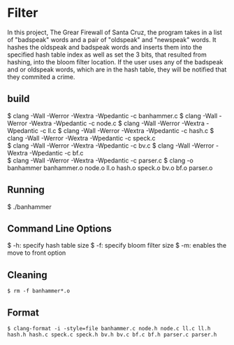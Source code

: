 # Filter

In this project, The Grear Firewall of Santa Cruz, the program takes in a list
of "badspeak" words and a pair of "oldspeak" and "newspeak" words.
It hashes the oldspeak and badspeak words and inserts them into the specified
hash table index as well as set the 3 bits, that resulted from hashing,
into the bloom filter location. If the user uses any of the badspeak and or oldspeak words,
which are in the hash table, they will be notified that they commited a crime.

## build

$ clang -Wall -Werror -Wextra -Wpedantic -c banhammer.c
$ clang -Wall -Werror -Wextra -Wpedantic -c node.c
$ clang -Wall -Werror -Wextra -Wpedantic -c ll.c
$ clang -Wall -Werror -Wextra -Wpedantic -c hash.c
$ clang -Wall -Werror -Wextra -Wpedantic -c speck.c  
 $ clang -Wall -Werror -Wextra -Wpedantic -c bv.c
$ clang -Wall -Werror -Wextra -Wpedantic -c bf.c  
 $ clang -Wall -Werror -Wextra -Wpedantic -c parser.c
$ clang -o banhammer banhammer.o node.o ll.o hash.o speck.o bv.o bf.o parser.o

## Running

$ ./banhammer

## Command Line Options

$ -h: specify hash table size
$ -f: specify bloom filter size
$ -m: enables the move to front option

## Cleaning

    $ rm -f banhammer*.o


## Format

    $ clang-format -i -style=file banhammer.c node.h node.c ll.c ll.h hash.h hash.c speck.c speck.h bv.h bv.c bf.c bf.h parser.c parser.h
